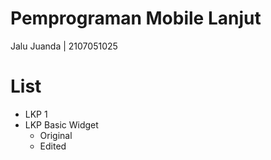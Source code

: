 # Pemprograman Mobile Lanjut
Jalu Juanda | 2107051025

# List
* LKP 1
* LKP Basic Widget
  * Original
  * Edited
